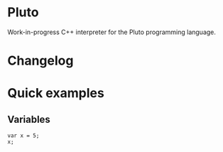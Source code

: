 # Pluto
Work-in-progress C++ interpreter for the Pluto programming language.

# Changelog

# Quick examples

## Variables
```
var x = 5;
x;
```